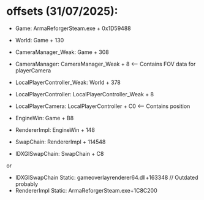 # offsets (31/07/2025):

- Game: ArmaReforgerSteam.exe + 0x1D59488
- World: Game + 130
  
- CameraManager_Weak: Game + 308
- CameraManager: CameraManager_Weak + 8 <-- Contains FOV data for playerCamera

- LocalPlayerController_Weak: World + 378
- LocalPlayerController: LocalPlayerController_Weak + 8
- LocalPlayerCamera: LocalPlayerController + C0 <-- Contains position

- EngineWin: Game + B8
- RendererImpl: EngineWin + 148
- SwapChain: RendererImpl + 114548
- IDXGISwapChain: SwapChain + C8

or

- IDXGISwapChain Static: gameoverlayrenderer64.dll+163348 // Outdated probably
- RendererImpl Static: ArmaReforgerSteam.exe+1C8C200
